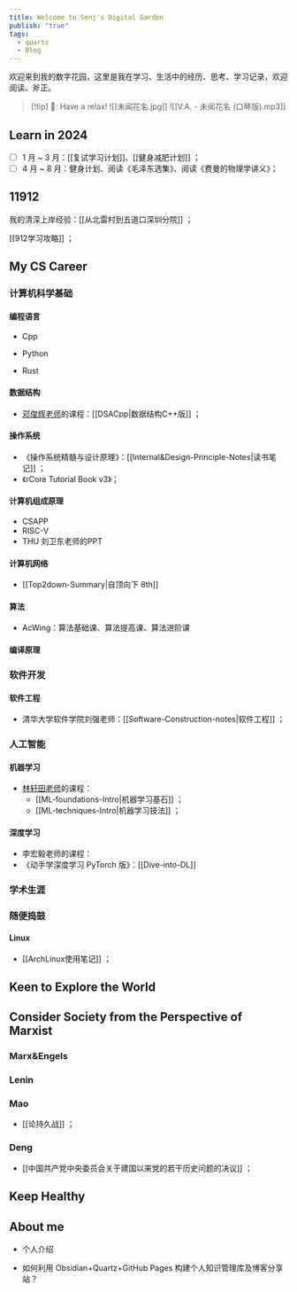 ```yaml
---
title: Welcome to Senj's Digital Garden
publish: "true"
tags:
  - quartz
  - Blog
---
```

欢迎来到我的数字花园，这里是我在学习、生活中的经历、思考、学习记录，欢迎阅读、斧正。

>[!tip] 🎵: Have a relax!
> ![[未闻花名.jpg]]
>![[V.A. - 未闻花名 (口琴版).mp3]]

## Learn in 2024

- [ ] 1 月 ~ 3 月：[[复试学习计划]]、[[健身减肥计划]] ；
- [ ] 4 月 ~ 8 月：健身计划、阅读《毛泽东选集》、阅读《费曼的物理学讲义》；

## 11912

我的清深上岸经验：[[从北雷村到五道口深圳分院]] ；

[[912学习攻略]] ；

## My CS Career

### 计算机科学基础

#### 编程语言

- Cpp

- Python

- Rust

#### 数据结构

- [邓俊辉老师](https://dsa.cs.tsinghua.edu.cn/~deng/ds/dsacpp/)的课程：[[DSACpp|数据结构C++版]] ；

#### 操作系统

- 《操作系统精髓与设计原理》：[[Internal&Design-Principle-Notes|读书笔记]] ；
- 《rCore Tutorial Book v3》；

#### 计算机组成原理

- CSAPP
- RISC-V
- THU 刘卫东老师的PPT

#### 计算机网络

- [[Top2down-Summary|自顶向下 8th]]

#### 算法

- AcWing：算法基础课、算法提高课、算法进阶课

#### 编译原理

### 软件开发

#### 软件工程

- 清华大学软件学院刘强老师：[[Software-Construction-notes|软件工程]] ；

### 人工智能

#### 机器学习

- [林轩田老师](https://www.csie.ntu.edu.tw/~htlin/mooc/)的课程：
	- [[ML-foundations-Intro|机器学习基石]] ；
	- [[ML-techniques-Intro|机器学习技法]] ；

#### 深度学习

- 李宏毅老师的课程：
- 《动手学深度学习 PyTorch 版》：[[Dive-into-DL]]

### 学术生涯

### 随便捣鼓

#### Linux

- [[ArchLinux使用笔记]] ；

## Keen to Explore the World

## Consider Society from the Perspective of Marxist

### Marx&Engels

### Lenin

### Mao

- [[论持久战]] ；

### Deng

- [[中国共产党中央委员会关于建国以来党的若干历史问题的决议]] ；

## Keep Healthy

## About me

- 个人介绍

- 如何利用 Obsidian+Quartz+GitHub Pages 构建个人知识管理库及博客分享站？